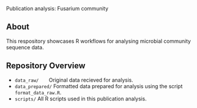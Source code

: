 Publication analysis: Fusarium community

## About
This respository showcases R workflows for analysing microbial community sequence data.

## Repository Overview
* `data_raw/`&nbsp;&nbsp;&nbsp;&nbsp;&nbsp;&nbsp;&nbsp;Original data recieved for analysis.
* `data_prepared/`&nbsp;Formatted data prepared for analysis using the script `format_data_raw.R`.
* `scripts/`        All R scripts used in this publication analysis.
